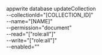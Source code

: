 appwrite database updateCollection \
        --collectionId="[COLLECTION_ID]" \
        --name="[NAME]" \
        --permission="document" \
        --read="[&quot;role:all&quot;]" \
        --write="[&quot;role:all&quot;]" \
        --enabled=""
